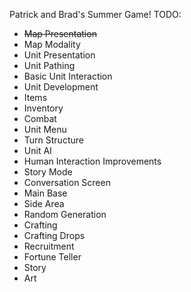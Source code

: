 Patrick and Brad's Summer Game!
TODO:
<ul>
	<li><del>Map Presentation</del></li>
	<li>Map Modality</li>
	<li>Unit Presentation</li>
	<li>Unit Pathing</li>
	<li>Basic Unit Interaction</li>
	<li>Unit Development</li>
	<li>Items</li>
	<li>Inventory</li>
	<li>Combat</li>
	<li>Unit Menu</li>
	<li>Turn Structure</li>
	<li>Unit AI</li>
	<li>Human Interaction Improvements</li>
	<li>Story Mode</li>
	<li>Conversation Screen</li>
	<li>Main Base</li>
	<li>Side Area</li>
	<li>Random Generation</li>
	<li>Crafting</li>
	<li>Crafting Drops</li>
	<li>Recruitment</li>
	<li>Fortune Teller</li>
	<li>Story</li>
	<li>Art</li>
</ul>
